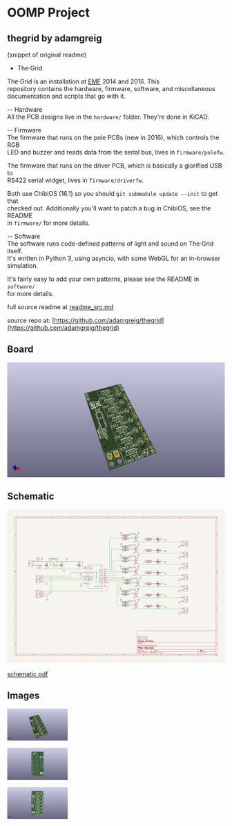 # OOMP Project  
## thegrid  by adamgreig  
  
(snippet of original readme)  
  
- The·Grid  
  
The·Grid is an installation at [EMF](https://emfcamp.org) 2014 and 2016. This   
repository contains the hardware, firmware, software, and miscellaneous   
documentation and scripts that go with it.  
  
-- Hardware  
All the PCB designs live in the `hardware/` folder. They're done in KiCAD.  
  
-- Firmware  
The firmware that runs on the pole PCBs (new in 2016), which controls the RGB   
LED and buzzer and reads data from the serial bus, lives in `firmware/polefw`.  
  
The firmware that runs on the driver PCB, which is basically a glorified USB to   
RS422 serial widget, lives in `firmware/driverfw`.  
  
Both use ChibiOS (16.1) so you should `git submodule update --init` to get that   
checked out. Additionally you'll want to patch a bug in ChibiOS, see the README   
in `firmware/` for more details.  
  
-- Software  
The software runs code-defined patterns of light and sound on The·Grid itself.   
It's written in Python 3, using asyncio, with some WebGL for an in-browser   
simulation.  
  
It's fairly easy to add your own patterns, please see the README in `software/`   
for more details.  
  
  full source readme at [readme_src.md](readme_src.md)  
  
source repo at: [https://github.com/adamgreig/thegrid](https://github.com/adamgreig/thegrid)  
## Board  
  
[![working_3d.png](working_3d_600.png)](working_3d.png)  
## Schematic  
  
[![working_schematic.png](working_schematic_600.png)](working_schematic.png)  
  
[schematic pdf](working_schematic.pdf)  
## Images  
  
[![working_3d.png](working_3d_140.png)](working_3d.png)  
  
[![working_3d_back.png](working_3d_back_140.png)](working_3d_back.png)  
  
[![working_3d_front.png](working_3d_front_140.png)](working_3d_front.png)  
